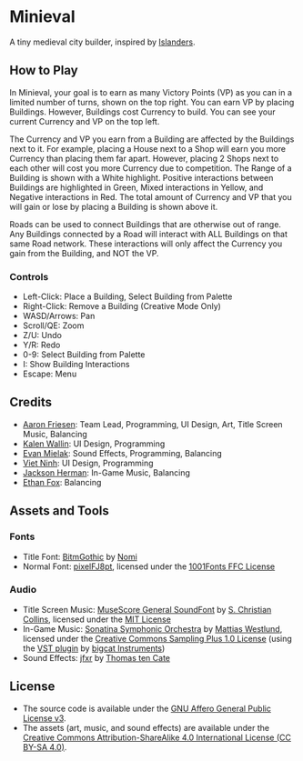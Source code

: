 # Minieval

A tiny medieval city builder, inspired by [Islanders](https://store.steampowered.com/app/1046030/ISLANDERS).

## How to Play

In Minieval, your goal is to earn as many Victory Points (VP) as you can in a limited number of turns, shown on the top right.
You can earn VP by placing Buildings.
However, Buildings cost Currency to build.
You can see your current Currency and VP on the top left.

The Currency and VP you earn from a Building are affected by the Buildings next to it.
For example, placing a House next to a Shop will earn you more Currency than placing them far apart.
However, placing 2 Shops next to each other will cost you more Currency due to competition.
The Range of a Building is shown with a White highlight.
Positive interactions between Buildings are highlighted in Green, Mixed interactions in Yellow, and Negative interactions in Red.
The total amount of Currency and VP that you will gain or lose by placing a Building is shown above it.

Roads can be used to connect Buildings that are otherwise out of range.
Any Buildings connected by a Road will interact with ALL Buildings on that same Road network.
These interactions will only affect the Currency you gain from the Building, and NOT the VP.

### Controls

- Left-Click: Place a Building, Select Building from Palette
- Right-Click: Remove a Building (Creative Mode Only)
- WASD/Arrows: Pan
- Scroll/QE: Zoom
- Z/U: Undo
- Y/R: Redo
- 0-9: Select Building from Palette
- I: Show Building Interactions
- Escape: Menu

## Credits

- [Aaron Friesen](https://frie.dev): Team Lead, Programming, UI Design, Art, Title Screen Music, Balancing
- [Kalen Wallin](https://www.kalenwallin.com): UI Design, Programming
- [Evan Mielak](https://github.com/EvanJMielak): Sound Effects, Programming, Balancing
- [Viet Ninh](https://github.com/viet-ninh): UI Design, Programming
- [Jackson Herman](https://github.com/jack-herman): In-Game Music, Balancing
- [Ethan Fox](https://github.com/EthanFox01): Balancing

## Assets and Tools

### Fonts

- Title Font: [BitmGothic](https://www.1001fonts.com/bitmgothic-font.html) by [Nomi](http://www.thenomi.org)
- Normal Font: [pixelFJ8pt](https://www.1001fonts.com/pixelfj8pt1-font.html), licensed under the [1001Fonts FFC License](https://www.1001fonts.com/licenses/ffc.html)

### Audio

- Title Screen Music: [MuseScore General SoundFont](https://musescore.org/en/handbook/3/soundfonts-and-sfz-files) by [S. Christian Collins](https://musescore.org/user/62809), licensed under the [MIT License](https://ftp.osuosl.org/pub/musescore/soundfont/MuseScore_General/MuseScore_General_License.md)
- In-Game Music: [Sonatina Symphonic Orchestra](http://sso.mattiaswestlund.net) by [Mattias Westlund](https://mattiaswestlund.net), licensed under the [Creative Commons Sampling Plus 1.0 License](https://creativecommons.org/licenses/sampling+/1.0) (using the [VST plugin](https://bigcatinstruments.blogspot.com/2016/10/sound-modules.html) by [bigcat Instruments](https://bigcatinstruments.blogspot.com))
- Sound Effects: [jfxr](https://jfxr.frozenfractal.com) by [Thomas ten Cate](https://frozenfractal.com)

## License

- The source code is available under the [GNU Affero General Public License v3](https://www.gnu.org/licenses/agpl-3.0.en.html).
- The assets (art, music, and sound effects) are available under the [Creative Commons Attribution-ShareAlike 4.0 International License (CC BY-SA 4.0)](https://creativecommons.org/licenses/by-sa/4.0/).

